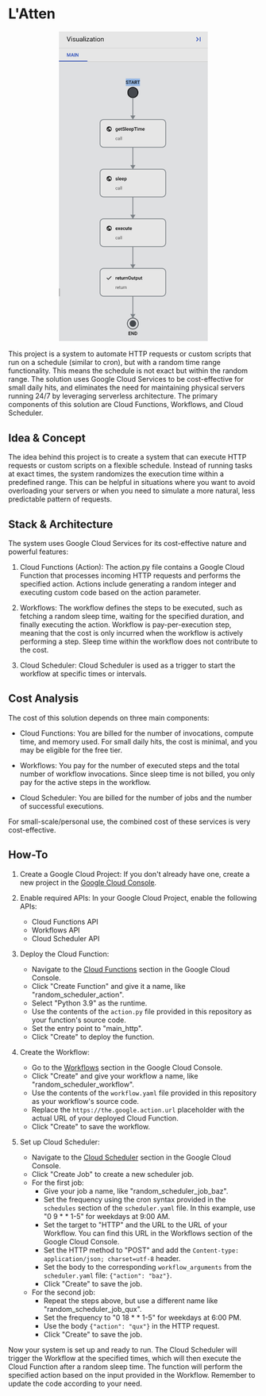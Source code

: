 # L'Atten
<p align="center">
    <img src="./img/workflow.png" width="300" alt="workflow">
</p>

This project is a system to automate HTTP requests or custom scripts that run on a schedule (similar to cron), but with a random time range functionality. This means the schedule is not exact but within the random range. The solution uses Google Cloud Services to be cost-effective for small daily hits, and eliminates the need for maintaining physical servers running 24/7 by leveraging serverless architecture. The primary components of this solution are Cloud Functions, Workflows, and Cloud Scheduler.

## Idea & Concept
The idea behind this project is to create a system that can execute HTTP requests or custom scripts on a flexible schedule. Instead of running tasks at exact times, the system randomizes the execution time within a predefined range. This can be helpful in situations where you want to avoid overloading your servers or when you need to simulate a more natural, less predictable pattern of requests.

## Stack & Architecture
The system uses Google Cloud Services for its cost-effective nature and powerful features:

1. Cloud Functions (Action): The action.py file contains a Google Cloud Function that processes incoming HTTP requests and performs the specified action. Actions include generating a random integer and executing custom code based on the action parameter.

2. Workflows: The workflow defines the steps to be executed, such as fetching a random sleep time, waiting for the specified duration, and finally executing the action. Workflow is pay-per-execution step, meaning that the cost is only incurred when the workflow is actively performing a step. Sleep time within the workflow does not contribute to the cost.

3. Cloud Scheduler: Cloud Scheduler is used as a trigger to start the workflow at specific times or intervals.

## Cost Analysis
The cost of this solution depends on three main components:

* Cloud Functions: You are billed for the number of invocations, compute time, and memory used. For small daily hits, the cost is minimal, and you may be eligible for the free tier.

* Workflows: You pay for the number of executed steps and the total number of workflow invocations. Since sleep time is not billed, you only pay for the active steps in the workflow.

* Cloud Scheduler: You are billed for the number of jobs and the number of successful executions.

For small-scale/personal use, the combined cost of these services is very cost-effective.

## How-To

1. Create a Google Cloud Project: If you don't already have one, create a new project in the [Google Cloud Console](console.cloud.google.com).

2. Enable required APIs: In your Google Cloud Project, enable the following APIs:
   * Cloud Functions API
   * Workflows API
   * Cloud Scheduler API

3. Deploy the Cloud Function:
   * Navigate to the [Cloud Functions](https://console.cloud.google.com/functions) section in the Google Cloud Console. 
   * Click "Create Function" and give it a name, like "random_scheduler_action". 
   * Select "Python 3.9" as the runtime. 
   * Use the contents of the `action.py` file provided in this repository as your function's source code.
   * Set the entry point to "main_http".
   * Click "Create" to deploy the function.

4. Create the Workflow:
   * Go to the [Workflows](https://console.cloud.google.com/workflows) section in the Google Cloud Console. 
   * Click "Create" and give your workflow a name, like "random_scheduler_workflow". 
   * Use the contents of the `workflow.yaml` file provided in this repository as your workflow's source code. 
   * Replace the `https://the.google.action.url` placeholder with the actual URL of your deployed Cloud Function. 
   * Click "Create" to save the workflow.
   
5. Set up Cloud Scheduler:
   * Navigate to the [Cloud Scheduler](https://console.cloud.google.com/cloudscheduler) section in the Google Cloud Console. 
   * Click "Create Job" to create a new scheduler job. 
   * For the first job:
     * Give your job a name, like "random_scheduler_job_baz".
     * Set the frequency using the cron syntax provided in the `schedules` section of the `scheduler.yaml` file. In this example, use "0 9 * * 1-5" for weekdays at 9:00 AM.
     * Set the target to "HTTP" and the URL to the URL of your Workflow. You can find this URL in the Workflows section of the Google Cloud Console.
     * Set the HTTP method to "POST" and add the `Content-type: application/json; charset=utf-8` header.
     * Set the body to the corresponding `workflow_arguments` from the `scheduler.yaml` file: `{"action": "baz"}`.
     * Click "Create" to save the job.
   * For the second job:
     * Repeat the steps above, but use a different name like "random_scheduler_job_qux".
     * Set the frequency to "0 18 * * 1-5" for weekdays at 6:00 PM.
     * Use the body `{"action": "qux"}` in the HTTP request.
     * Click "Create" to save the job.

Now your system is set up and ready to run. The Cloud Scheduler will trigger the Workflow at the specified times, which will then execute the Cloud Function after a random sleep time. The function will perform the specified action based on the input provided in the Workflow. Remember to update the code according to your need.
